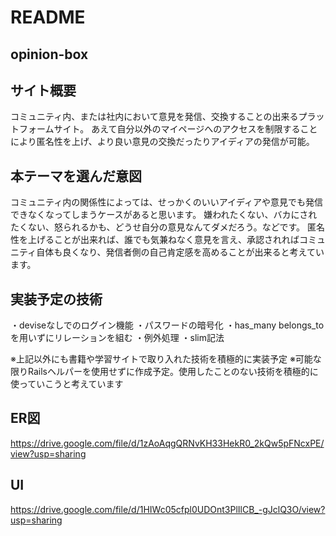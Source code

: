 # README

## opinion-box

## サイト概要
コミュニティ内、または社内において意見を発信、交換することの出来るプラットフォームサイト。
あえて自分以外のマイページへのアクセスを制限することにより匿名性を上げ、より良い意見の交換だったりアイディアの発信が可能。

## 本テーマを選んだ意図
コミュニティ内の関係性によっては、せっかくのいいアイディアや意見でも発信できなくなってしまうケースがあると思います。
嫌われたくない、バカにされたくない、怒られるかも、どうせ自分の意見なんてダメだろう。などです。
匿名性を上げることが出来れば、誰でも気兼ねなく意見を言え、承認されればコミュニティ自体も良くなり、発信者側の自己肯定感を高めることが出来ると考えています。

## 実装予定の技術
・deviseなしでのログイン機能
・パスワードの暗号化
・has_many belongs_toを用いずにリレーションを組む
・例外処理
・slim記法

※上記以外にも書籍や学習サイトで取り入れた技術を積極的に実装予定
※可能な限りRailsヘルパーを使用せずに作成予定。使用したことのない技術を積極的に使っていこうと考えています

## ER図
https://drive.google.com/file/d/1zAoAqgQRNvKH33HekR0_2kQw5pFNcxPE/view?usp=sharing
## UI
https://drive.google.com/file/d/1HIWc05cfpl0UDOnt3PlIlCB_-gJclQ3O/view?usp=sharing
